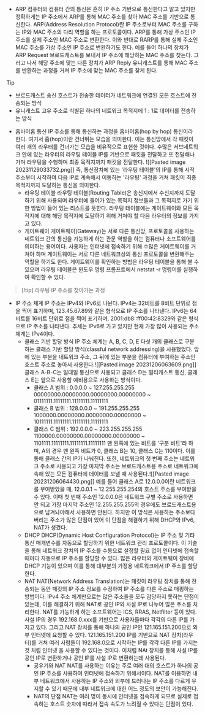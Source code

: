- ARP
	컴퓨터와 컴퓨터 간의 통신은 흔히 IP 주소 기반으로 통신한다고 알고 있지만 정확하게는 IP 주소에서 ARP를 통해 MAC 주소를 찾아 MAC 주소를 기반으로 통신한다.
	ARP(Address Resolution Protocol)란 IP 주소로부터 MAC 주소를 구하는 IP와 MAC 주소의 다리 역할을 하는 프로토콜이다.
	ARP를 통해 가상 주소인 IP 주소를 실제 주소인 MAC 주소로 변환한다. 이와 반대로 RARP를 통해 실제 주소인 MAC 주소를 가상 주소인 IP 주소로 변환하기도 한다.
	예를 들어 하나의 장치가 ARP Request 브로드캐스트를 보내서 IP 주소에 해당하는 MAC 주소를 찾는다. 그러고 나서 해당 주소에 맞는 다른 장치가 ARP Reply 유니캐스트를 통해 MAC 주소를 반환하는 과정을 거쳐 IP 주소에 맞는 MAC 주소를 찾게 된다.
>[!tip]
>- 브로드캐스트
>	송신 호스트가 전송한 데이터가 네트워크에 연결된 모든 호스트에 전송되는 방식
>- 유니캐스트
>	고유 주소로 식별된 하나의 네트워크 목적지에 1 : 1로 데이터를 전송하는 방식

- 홉바이홉 통신
	IP 주소를 통해 통신하는 과정을 홉바이홉(hop by hop) 통신이라 한다. 여기서 홉(hop)이란 건너뛰는 모습을 의미한다. 이는 통신망에서 각 패킷이 여러 개의 라우터를 건너가는 모습을 비유적으로 표현한 것이다. 수많은 서브네트워크 안에 있는 라우터의 라우팅 테이블 IP를 기반으로 패킷을 전달하고 또 전달해나가며 라우팅을 수행하며 최종 목적지까지 패킷을 전달한다.
	![[Pasted image 20231129033732.png]]
	즉, 통신장치에 있는 '라우팅 테이블'의 IP를 통해 시작 주소부터 시작하여 다음 IP로 계속해서 이동하는 '라우팅' 과정을 거쳐 패킷이 최종 목적지까지 도달하는 통신을 의미한다.
	- 라우팅 테이블
		라우팅 테이블(Routing Table)은 송신지에서 수신지까지 도달하기 위해 사용되며 라우터에 들어가 있는 목적지 정보들과 그 목적지로 가기 위한 방법이 들어 있는 리스트를 뜻한다. 라우팅 테이블에는 게이트웨이와 모든 목적지에 대해 해당 목적지에 도달하기 위해 거쳐야 할 다음 라우터의 정보를 가지고 있다.
	- 게이트웨이
		게이트웨이(Gateway)는 서로 다른 통신망, 프로토콜을 사용하는 네트워크 간의 통신을 가능하게 하는 관문 역할을 하는 컴퓨터나 소프트웨어를 의미하는 용어이다.
		사용자는 인터넷에 접속하기 위해 수많은 게이트웨이를 거쳐야 하며 게이트웨이는 서로 다른 네트워크상의 통신 프로토콜을 변환해주는 역할을 하기도 한다.
		게이트웨이를 확인하는 방법은 라우팅 테이블을 통해 볼 수 있으며 라우팅 테이블은 윈도우 명령 프롬프트에서 netstat -r 명령어를 실행하여 확인할 수 있다.

>[!tip] 라우팅
>IP 주소를 찾아가는 과정

-  IP 주소 체계
	IP 주소는 IPv4와 IPv6로 나뉜다. IPv4는 32비트를 8비트 단위로 점을 찍어 표기하며, 123.45.67.89와 같은 형식으로 IP 주소를 나타낸다. IPv6는 64비트를 16비트 단위로 점을 찍어 표기하며, 2001:db8::ff00:42:8329와 같은 형식으로 IP 주소를 나타낸다.
	추세는 IPv6로 가고 있지만 현재 가장 많이 사용되는 주소 체계는 IPv4이다.
	- 클래스 기반 할당 방식
		IP 주소 체계는 A, B, C, D, E 다섯 개의 클래스로 구분하는 클래스 기반 할당 방식(classful network addressing)을 사용했었다. 앞에 있는 부분을 네트워크 주소, 그 뒤에 있는 부분을 컴퓨터에 부여하는 주소인 호스트 주소로 놓아서 사용한다.![[Pasted image 20231206063609.png]]
		클래스 A-B-C는 일대일 통신으로 사용되고 클래스 D는 멀티캐스트 통신, 클래스 E는 앞으로 사용할 예비용으로 사용하는 방식이다. 
		- 클래스 A 범위 : 0.0.0.0 ~ 127.255.255.255
						00000000.00000000.00000000.00000000 ~ 01111111.11111111.11111111.11111111
		- 클래스 B 범위 : 128.0.0.0 ~ 191.255.255.255
						1000000.00000000.00000000.00000000 ~ 10111111.11111111.11111111.11111111
		- 클래스 C 범위 : 192.0.0.0 ~ 223.255.255.255
						1100000.00000000.00000000.00000000 ~ 1101111.11111111.11111111.11111111
		맨 왼쪽에 있는 비트를 '구분 비트'라 하며, A의 경우 맨 왼쪽 비트가 0, 클래스 B는 10, 클래스 C는 110이다. 이를 통해 클래스 간의 IP가 나눠진다.
		또한, 네트워크의 첫 번째 주소는 네트워크 주소로 사용되고 가장 마지막 주소는 브로드캐스트용 주소로 네트워크에 속해 있는 모든 컴퓨터에 데이터를 보낼 때 사용된다.![[Pasted image 20231206064430.png]]
		예를 들어 클래스 A로 12.0.0.0이란 네트워크를 부여받았을 때, 12.0.0.1 ~ 12.255.255.254의 호스트 주소를 부여받을 수 있다. 이때 첫 번째 주소인 12.0.0.0은 네트워크 구별 주소로 사용하면 안 되고 가장 마지막 주소인 12.255.255.255의 경우에도 브로드캐스트용으로 남겨놔야해서 사용하면 안된다.
		하지만 이 방식은 사용하는 주소보다 버리는 주소가 많은 단점이 있어 이 단점을 해결하기 위해 DHCP와 IPv6, NAT가 생겼다.
	- DHCP
		DHCP(Dynamic Host Configuration Protocol)는 IP 주소 및 기타 통신 매개변수를 자동으로 할당하기 위한 네트워크 관리 프로토콜이다. 이 기술을 통해 네트워크 장치의 IP 주소를 수동으로 설정할 필요 없이 인터넷에 접속할 때마다 자동으로 IP 주소를 할당할 수 있다.
		많은 라우터와 게이트웨이 장비에 DHCP 기능이 있으며 이를 통해 대부분의 가정용 네트워크에서 IP 주소를 할당한다.
	- NAT
		NAT(Network Address Translation)는 패킷이 라우팅 장치를 통해 전송되는 동안 패킷의 IP 주소 정보를 수정하여 IP 주소를 다른 주소로 매핑하는 방법이다. IPv4 주소 체계만으로는 많은 주소들을 모두 감당하지 못하는 단점이 있는데, 이를 해결하기 위해 NAT로 공인 IP와 사설 IP로 나누어 많은 주소를 처리한다. NAT를 가능하게 하는 소프트웨어는 ICS, RRAS, Netfilter 등이 있다.
		사설 IP의 경우 192.168.0.xxx를 기반으로 사용자들마다 각각의 다른 IP를 가지고 있다. 그리고 NAT 장치를 통해 하나의 공인 IP인 121.165.151.200으로 외부 인터넷에 요청할 수 있다.
		121.165.151.200 IP를 기반으로 NAT 장치(라우터)를 거쳐 여러 사람들이 192.168.0으로 시작하는 IP를 각각 다른 IP를 가지는 것 처럼 인터넷 을 사용할 수 있다는 것이다. 이처럼 NAt 장치를 통해 사설 IP를 공인 IP로 변환하거나 공인 IP를 사설 IP로 변환하는데 사용된다.
		- 공유기와 NAT
			NAT를 사용하는 이유는 주로 여러 대의 호스트가 하나의 공인 IP 주소를 사용하여 인터넷에 접속하기 위해서이다.
			NAT를 이용하면 내부 네트워크에서 사용하는 IP 주소와 외부에 드러나는 IP 주소를 다르게 유지할 수 있기 때문에 내부 네트워크에 대한 어느 정도의 보안이 가능해진다.
		- NAT의 단점
			NAT는 여러 명이 동시에 인터넷을 접속하게 되므로 실제로 접속하는 호스트 숫자에 따라서 접속 속도가 느려질 수 있다는 단점이 있다.